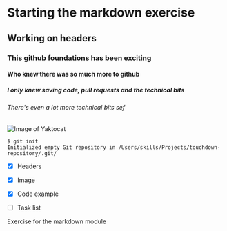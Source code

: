# Starting the markdown exercise
## Working on headers
### This github foundations has been exciting
#### Who knew there was so much more to github
##### I only knew saving code, pull requests and the technical bits
###### There's even a lot more technical bits sef

![Image of Yaktocat](https://octodex.github.com/images/yaktocat.png)

```
$ git init
Initialized empty Git repository in /Users/skills/Projects/touchdown-repository/.git/
```
- [X] Headers
- [X] Image
- [X] Code example
- [ ] Task list

















Exercise for the markdown module
